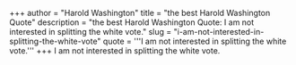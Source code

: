 +++
author = "Harold Washington"
title = "the best Harold Washington Quote"
description = "the best Harold Washington Quote: I am not interested in splitting the white vote."
slug = "i-am-not-interested-in-splitting-the-white-vote"
quote = '''I am not interested in splitting the white vote.'''
+++
I am not interested in splitting the white vote.
